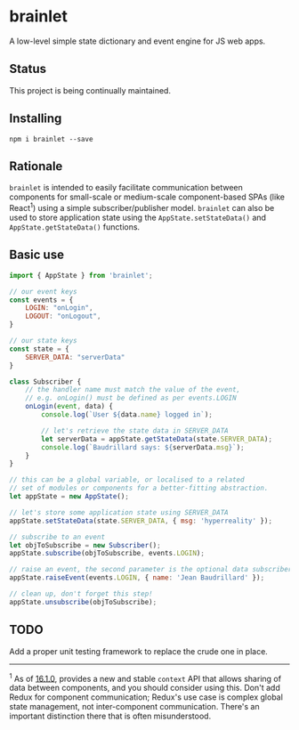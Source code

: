 # brainlet

A low-level simple state dictionary and event engine for JS web apps.

## Status

This project is being continually maintained.

## Installing

`npm i brainlet --save`

## Rationale

`brainlet` is intended to easily facilitate communication between components for small-scale or medium-scale component-based SPAs (like React<sup>1</sup>) using a simple subscriber/publisher model. `brainlet` can also be used to store application state using the `AppState.setStateData()` and `AppState.getStateData()` functions.

## Basic use

```javascript
import { AppState } from 'brainlet';

// our event keys
const events = {
    LOGIN: "onLogin",
    LOGOUT: "onLogout",
}

// our state keys
const state = {
    SERVER_DATA: "serverData"
}

class Subscriber {
    // the handler name must match the value of the event,
    // e.g. onLogin() must be defined as per events.LOGIN
    onLogin(event, data) {
        console.log(`User ${data.name} logged in`);

        // let's retrieve the state data in SERVER_DATA
        let serverData = appState.getStateData(state.SERVER_DATA);
        console.log(`Baudrillard says: ${serverData.msg}`);
    }
}

// this can be a global variable, or localised to a related
// set of modules or components for a better-fitting abstraction.
let appState = new AppState();

// let's store some application state using SERVER_DATA
appState.setStateData(state.SERVER_DATA, { msg: 'hyperreality' });

// subscribe to an event
let objToSubscribe = new Subscriber();
appState.subscribe(objToSubscribe, events.LOGIN);

// raise an event, the second parameter is the optional data subscribers will receive
appState.raiseEvent(events.LOGIN, { name: 'Jean Baudrillard' });

// clean up, don't forget this step!
appState.unsubscribe(objToSubscribe);
```

## TODO

Add a proper unit testing framework to replace the crude one in place.

<hr />

<sup>1</sup> As of [16.1.0](https://reactjs.org/blog/2018/03/29/react-v-16-3.html), provides a new and stable `context` API that allows sharing of data between components, and you should consider using this. Don't add Redux for component communication; Redux's use case is complex global state management, not inter-component communication. There's an important distinction there that is often misunderstood.
